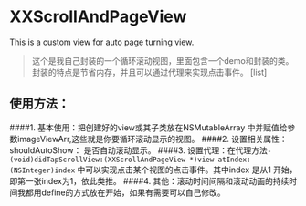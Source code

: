 # XXScrollAndPageView
This is a custom view for auto page turning view. 

> 这个是我自己封装的一个循环滚动视图，里面包含一个demo和封装的类。封装的特点是节省内存，并且可以通过代理来实现点击事件。
[list]
## 使用方法：
####1. 基本使用：把创建好的view或其子类放在NSMutableArray 中并赋值给参数imageViewArr,这些就是你要循环滚动显示的视图。
####2. 设置相关属性：shouldAutoShow： 是否自动滚动显示。
####3. 设置代理：在代理方法`- (void)didTapScrollView:(XXScrollAndPageView *)view atIndex:(NSInteger)index` 中可以实现点击某个视图的点击事件。其中index 是从1 开始，即第一张index为1，依此类推。
####4. 其他：滚动时间间隔和滚动动画的持续时间我都用define的方式放在开始，如果有需要可以自己修改。
